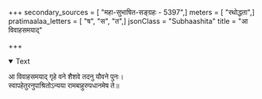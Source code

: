 +++
secondary_sources = [ "महा-सुभाषित-सङ्ग्रहः - 5397",]
meters = [ "रथोद्धता",]
pratimaalaa_letters = [ "ष", "स", "त",]
jsonClass = "Subhaashita"
title = "आ विवाहसमयाद्"

+++

<details open><summary>Text</summary>

आ विवाहसमयाद् गृहे वने शैशवे तदनु यौवने पुनः।  
स्वापहेतुरनुपाश्रितोऽन्यया रामबाहुरुपधानमेष ते॥
</details>
